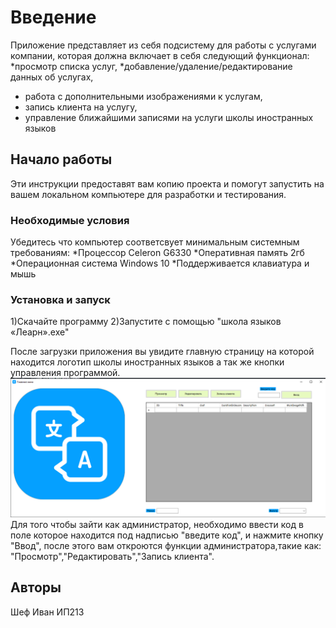 ﻿# Введение

Приложение представляет из себя подсистему для работы с услугами компании, которая должна включает в себя следующий функционал: 
*просмотр списка услуг,
*добавление/удаление/редактирование данных об услугах, 
* работа с дополнительными изображениями к услугам, 
* запись клиента на услугу, 
* управление ближайшими записями на услуги школы иностранных языков

## Начало работы

Эти инструкции предоставят вам копию проекта и помогут запустить на вашем локальном компьютере для разработки и тестирования.

### Необходимые условия

Убедитесь что компьютер соответсвует минимальным системным требованиям:
*Процессор Celeron G6330
*Оперативная память 2гб
*Операционная система Windows 10
*Поддерживается клавиатура и мышь

### Установка и запуск

1)Скачайте программу
2)Запустите с помощью "школа языков «Леарн».exe"

После загрузки приложения вы увидите главную страницу на которой находится логотип школы иностранных языков а так же кнопки управления программой.
![](1.png)
Для того чтобы зайти как администратор, необходимо ввести код в поле которое находится под надписью "введите код", и нажмите кнопку "Ввод", после этого вам откроются функции администратора,такие как: "Просмотр","Редактировать","Запись клиента".

## Авторы

Шеф Иван ИП213
